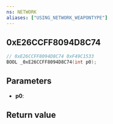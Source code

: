 ```yaml
---
ns: NETWORK
aliases: ["USING_NETWORK_WEAPONTYPE"]
---
```

## 0xE26CCFF8094D8C74 

```c
// 0xE26CCFF8094D8C74 0xF49C1533
BOOL _0xE26CCFF8094D8C74(int p0);
```

## Parameters
* **p0**: 

## Return value
